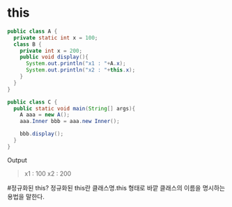 # this

```java
public class A {
  private static int x = 100;
  class B {
    private int x = 200;
    public void display(){
      System.out.println("x1 : "+A.x);
      System.out.println("x2 : "+this.x);
    }
  }
}
```

```java
public class C {
  public static void main(String[] args){
    A aaa = new A();
    aaa.Inner bbb = aaa.new Inner();

    bbb.display();
  }
}
```

Output
> x1 : 100
> x2 : 200

#정규화된 this?
정규화된 this란 클래스명.this 형태로 바깥 클래스의 이름을 명시하는 용법을 말한다.
